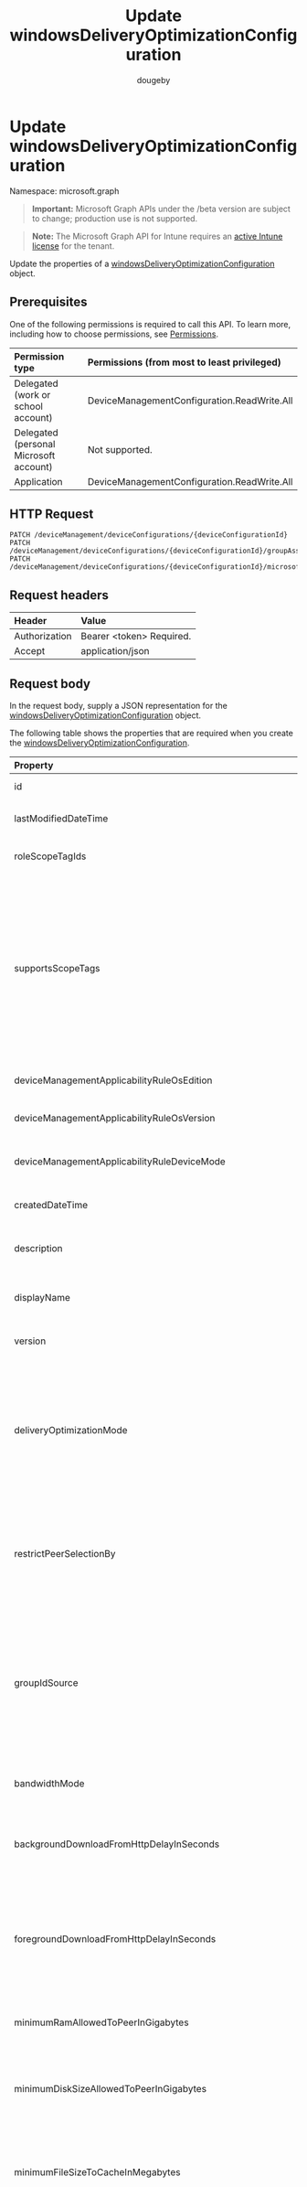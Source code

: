 ﻿---
title: "Update windowsDeliveryOptimizationConfiguration"
description: "Update the properties of a windowsDeliveryOptimizationConfiguration object."
author: "dougeby"
localization_priority: Normal
ms.prod: "intune"
doc_type: apiPageType
---

# Update windowsDeliveryOptimizationConfiguration

Namespace: microsoft.graph

> **Important:** Microsoft Graph APIs under the /beta version are subject to change; production use is not supported.

> **Note:** The Microsoft Graph API for Intune requires an [active Intune license](https://go.microsoft.com/fwlink/?linkid=839381) for the tenant.

Update the properties of a [windowsDeliveryOptimizationConfiguration](../resources/intune-deviceconfig-windowsdeliveryoptimizationconfiguration.md) object.

## Prerequisites

One of the following permissions is required to call this API. To learn more, including how to choose permissions, see [Permissions](/graph/permissions-reference).

| Permission type                        | Permissions (from most to least privileged) |
| :------------------------------------- | :------------------------------------------ |
| Delegated (work or school account)     | DeviceManagementConfiguration.ReadWrite.All |
| Delegated (personal Microsoft account) | Not supported.                              |
| Application                            | DeviceManagementConfiguration.ReadWrite.All |

## HTTP Request

<!-- {
  "blockType": "ignored"
}
-->

```http
PATCH /deviceManagement/deviceConfigurations/{deviceConfigurationId}
PATCH /deviceManagement/deviceConfigurations/{deviceConfigurationId}/groupAssignments/{deviceConfigurationGroupAssignmentId}/deviceConfiguration
PATCH /deviceManagement/deviceConfigurations/{deviceConfigurationId}/microsoft.graph.windowsDomainJoinConfiguration/networkAccessConfigurations/{deviceConfigurationId}
```

## Request headers

| Header        | Value                          |
| :------------ | :----------------------------- |
| Authorization | Bearer &lt;token&gt; Required. |
| Accept        | application/json               |

## Request body

In the request body, supply a JSON representation for the [windowsDeliveryOptimizationConfiguration](../resources/intune-deviceconfig-windowsdeliveryoptimizationconfiguration.md) object.

The following table shows the properties that are required when you create the [windowsDeliveryOptimizationConfiguration](../resources/intune-deviceconfig-windowsdeliveryoptimizationconfiguration.md).

| Property                                                  | Type                                                                                                                                         | Description                                                                                                                                                                                                                                                                                                                                                                                                                                                                                 |
| :-------------------------------------------------------- | :------------------------------------------------------------------------------------------------------------------------------------------- | :------------------------------------------------------------------------------------------------------------------------------------------------------------------------------------------------------------------------------------------------------------------------------------------------------------------------------------------------------------------------------------------------------------------------------------------------------------------------------------------ |
| id                                                        | String                                                                                                                                       | Key of the entity. Inherited from [deviceConfiguration](../resources/intune-shared-deviceconfiguration.md)                                                                                                                                                                                                                                                                                                                                                                                  |
| lastModifiedDateTime                                      | DateTimeOffset                                                                                                                               | DateTime the object was last modified. Inherited from [deviceConfiguration](../resources/intune-shared-deviceconfiguration.md)                                                                                                                                                                                                                                                                                                                                                              |
| roleScopeTagIds                                           | String collection                                                                                                                            | List of Scope Tags for this Entity instance. Inherited from [deviceConfiguration](../resources/intune-shared-deviceconfiguration.md)                                                                                                                                                                                                                                                                                                                                                        |
| supportsScopeTags                                         | Boolean                                                                                                                                      | Indicates whether or not the underlying Device Configuration supports the assignment of scope tags. Assigning to the ScopeTags property is not allowed when this value is false and entities will not be visible to scoped users. This occurs for Legacy policies created in Silverlight and can be resolved by deleting and recreating the policy in the Azure Portal. This property is read-only. Inherited from [deviceConfiguration](../resources/intune-shared-deviceconfiguration.md) |
| deviceManagementApplicabilityRuleOsEdition                | [deviceManagementApplicabilityRuleOsEdition](../resources/intune-deviceconfig-devicemanagementapplicabilityruleosedition.md)                 | The OS edition applicability for this Policy. Inherited from [deviceConfiguration](../resources/intune-shared-deviceconfiguration.md)                                                                                                                                                                                                                                                                                                                                                       |
| deviceManagementApplicabilityRuleOsVersion                | [deviceManagementApplicabilityRuleOsVersion](../resources/intune-deviceconfig-devicemanagementapplicabilityruleosversion.md)                 | The OS version applicability rule for this Policy. Inherited from [deviceConfiguration](../resources/intune-shared-deviceconfiguration.md)                                                                                                                                                                                                                                                                                                                                                  |
| deviceManagementApplicabilityRuleDeviceMode               | [deviceManagementApplicabilityRuleDeviceMode](../resources/intune-deviceconfig-devicemanagementapplicabilityruledevicemode.md)               | The device mode applicability rule for this Policy. Inherited from [deviceConfiguration](../resources/intune-shared-deviceconfiguration.md)                                                                                                                                                                                                                                                                                                                                                 |
| createdDateTime                                           | DateTimeOffset                                                                                                                               | DateTime the object was created. Inherited from [deviceConfiguration](../resources/intune-shared-deviceconfiguration.md)                                                                                                                                                                                                                                                                                                                                                                    |
| description                                               | String                                                                                                                                       | Admin provided description of the Device Configuration. Inherited from [deviceConfiguration](../resources/intune-shared-deviceconfiguration.md)                                                                                                                                                                                                                                                                                                                                             |
| displayName                                               | String                                                                                                                                       | Admin provided name of the device configuration. Inherited from [deviceConfiguration](../resources/intune-shared-deviceconfiguration.md)                                                                                                                                                                                                                                                                                                                                                    |
| version                                                   | Int32                                                                                                                                        | Version of the device configuration. Inherited from [deviceConfiguration](../resources/intune-shared-deviceconfiguration.md)                                                                                                                                                                                                                                                                                                                                                                |
| deliveryOptimizationMode                                  | [windowsDeliveryOptimizationMode](../resources/intune-deviceconfig-windowsdeliveryoptimizationmode.md)                                       | Specifies the download method that delivery optimization can use to manage network bandwidth consumption for large content distribution scenarios. Possible values are: `userDefined`, `httpOnly`, `httpWithPeeringNat`, `httpWithPeeringPrivateGroup`, `httpWithInternetPeering`, `simpleDownload`, `bypassMode`.                                                                                                                                                                          |
| restrictPeerSelectionBy                                   | [deliveryOptimizationRestrictPeerSelectionByOptions](../resources/intune-deviceconfig-deliveryoptimizationrestrictpeerselectionbyoptions.md) | Specifies to restrict peer selection via selected option. Option 1 (Subnet mask) only applies to Delivery Optimization modes Download Mode LAN (1) and Group (2). Possible values are: `notConfigured`, `subnetMask`.                                                                                                                                                                                                                                                                       |
| groupIdSource                                             | [deliveryOptimizationGroupIdSource](../resources/intune-deviceconfig-deliveryoptimizationgroupidsource.md)                                   | Specifies to restrict peer selection to a specfic source. The options set in this policy only apply to Delivery Optimization mode Group (2) download mode. If Group (2) isn't set as Download mode, this policy will be ignored. For option 3 - DHCP Option ID, the client will query DHCP Option ID 234 and use the returned GUID value as the Group ID.                                                                                                                                   |
| bandwidthMode                                             | [deliveryOptimizationBandwidth](../resources/intune-deviceconfig-deliveryoptimizationbandwidth.md)                                           | Specifies foreground and background bandwidth usage using percentages, absolutes, or hours.                                                                                                                                                                                                                                                                                                                                                                                                 |
| backgroundDownloadFromHttpDelayInSeconds                  | Int64                                                                                                                                        | Specifies number of seconds to delay an HTTP source in a background download that is allowed to use peer-to-peer. Valid values 0 to 4294967295                                                                                                                                                                                                                                                                                                                                              |
| foregroundDownloadFromHttpDelayInSeconds                  | Int64                                                                                                                                        | Specifies number of seconds to delay an HTTP source in a foreground download that is allowed to use peer-to-peer (0-86400). Valid values 0 to 86400. Specifying 0 sets Delivery Optimization to manage this setting using the cloud service. Valid values 0 to 86400                                                                                                                                                                                                                        |
| minimumRamAllowedToPeerInGigabytes                        | Int32                                                                                                                                        | Specifies the minimum RAM size in GB to use Peer Caching (1-100000). Valid values 1 to 100000                                                                                                                                                                                                                                                                                                                                                                                               |
| minimumDiskSizeAllowedToPeerInGigabytes                   | Int32                                                                                                                                        | Specifies the minimum disk size in GB to use Peer Caching (1-100000). Valid values 1 to 100000. Recommended values: 64 GB to 256 GB. Valid values 1 to 100000                                                                                                                                                                                                                                                                                                                               |
| minimumFileSizeToCacheInMegabytes                         | Int32                                                                                                                                        | Specifies the minimum content file size in MB enabled to use Peer Caching (1-100000). Valid values 1 to 100000. Recommended values: 1 MB to 100,000 MB. Valid values 1 to 100000                                                                                                                                                                                                                                                                                                            |
| minimumBatteryPercentageAllowedToUpload                   | Int32                                                                                                                                        | Specifies the minimum battery percentage to allow the device to upload data (0-100). Valid values 0 to 100. The default value is 0. The value 0 (zero) means "not limited" and the cloud service default value will be used. Valid values 0 to 100                                                                                                                                                                                                                                          |
| modifyCacheLocation                                       | String                                                                                                                                       | Specifies the drive that Delivery Optimization should use for its cache.                                                                                                                                                                                                                                                                                                                                                                                                                    |
| maximumCacheAgeInDays                                     | Int32                                                                                                                                        | Specifies the maximum time in days that each file is held in the Delivery Optimization cache after downloading successfully (0-3650). Valid values 0 to 3650                                                                                                                                                                                                                                                                                                                                |
| maximumCacheSize                                          | [deliveryOptimizationMaxCacheSize](../resources/intune-deviceconfig-deliveryoptimizationmaxcachesize.md)                                     | Specifies the maximum cache size that Delivery Optimization either as a percentage or in GB.                                                                                                                                                                                                                                                                                                                                                                                                |
| vpnPeerCaching                                            | [enablement](../resources/intune-shared-enablement.md)                                                                                       | Specifies whether the device is allowed to participate in Peer Caching while connected via VPN to the domain network. Possible values are: `notConfigured`, `enabled`, `disabled`.                                                                                                                                                                                                                                                                                                          |
| cacheServerHostNames                                      | String collection                                                                                                                            | Specifies cache servers host names.                                                                                                                                                                                                                                                                                                                                                                                                                                                         |
| cacheServerForegroundDownloadFallbackToHttpDelayInSeconds | Int32                                                                                                                                        | Specifies number of seconds to delay a fall back from cache servers to an HTTP source for a foreground download. Valid values 0 to 2592000.​                                                                                                                                                                                                                                                                                                                                                 |               
| cacheServerBackgroundDownloadFallbackToHttpDelayInSeconds | Int32                                                                                                                                        | Specifies number of seconds to delay a fall back from cache servers to an HTTP source for a background download. Valid values 0 to 2592000.                                                                                                                                                                                                                                                                                                                                                 |

## Response

If successful, this method returns a `200 OK` response code and an updated [windowsDeliveryOptimizationConfiguration](../resources/intune-deviceconfig-windowsdeliveryoptimizationconfiguration.md) object in the response body.

## Example

### Request

Here is an example of the request.

```http
PATCH https://graph.microsoft.com/beta/deviceManagement/deviceConfigurations/{deviceConfigurationId}
Content-type: application/json
Content-length: 2039

{
  "@odata.type": "#microsoft.graph.windowsDeliveryOptimizationConfiguration",
  "roleScopeTagIds": [
    "Role Scope Tag Ids value"
  ],
  "supportsScopeTags": true,
  "deviceManagementApplicabilityRuleOsEdition": {
    "@odata.type": "microsoft.graph.deviceManagementApplicabilityRuleOsEdition",
    "osEditionTypes": [
      "windows10EnterpriseN"
    ],
    "name": "Name value",
    "ruleType": "exclude"
  },
  "deviceManagementApplicabilityRuleOsVersion": {
    "@odata.type": "microsoft.graph.deviceManagementApplicabilityRuleOsVersion",
    "minOSVersion": "Min OSVersion value",
    "maxOSVersion": "Max OSVersion value",
    "name": "Name value",
    "ruleType": "exclude"
  },
  "deviceManagementApplicabilityRuleDeviceMode": {
    "@odata.type": "microsoft.graph.deviceManagementApplicabilityRuleDeviceMode",
    "deviceMode": "sModeConfiguration",
    "name": "Name value",
    "ruleType": "exclude"
  },
  "description": "Description value",
  "displayName": "Display Name value",
  "version": 7,
  "deliveryOptimizationMode": "httpOnly",
  "restrictPeerSelectionBy": "subnetMask",
  "groupIdSource": {
    "@odata.type": "microsoft.graph.deliveryOptimizationGroupIdSource"
  },
  "bandwidthMode": {
    "@odata.type": "microsoft.graph.deliveryOptimizationBandwidth"
  },
  "backgroundDownloadFromHttpDelayInSeconds": 8,
  "foregroundDownloadFromHttpDelayInSeconds": 8,
  "minimumRamAllowedToPeerInGigabytes": 2,
  "minimumDiskSizeAllowedToPeerInGigabytes": 7,
  "minimumFileSizeToCacheInMegabytes": 1,
  "minimumBatteryPercentageAllowedToUpload": 7,
  "modifyCacheLocation": "Modify Cache Location value",
  "maximumCacheAgeInDays": 5,
  "maximumCacheSize": {
    "@odata.type": "microsoft.graph.deliveryOptimizationMaxCacheSize"
  },
  "vpnPeerCaching": "enabled",
  "cacheServerHostNames": [
    "Cache Server Host Names value"
  ],
  "cacheServerForegroundDownloadFallbackToHttpDelayInSeconds": 9,
  "cacheServerBackgroundDownloadFallbackToHttpDelayInSeconds": 9
}
```

### Response

Here is an example of the response. Note: The response object shown here may be truncated for brevity. All of the properties will be returned from an actual call.

```http
HTTP/1.1 200 OK
Content-Type: application/json
Content-Length: 2211

{
  "@odata.type": "#microsoft.graph.windowsDeliveryOptimizationConfiguration",
  "id": "5954ee9b-ee9b-5954-9bee-54599bee5459",
  "lastModifiedDateTime": "2017-01-01T00:00:35.1329464-08:00",
  "roleScopeTagIds": [
    "Role Scope Tag Ids value"
  ],
  "supportsScopeTags": true,
  "deviceManagementApplicabilityRuleOsEdition": {
    "@odata.type": "microsoft.graph.deviceManagementApplicabilityRuleOsEdition",
    "osEditionTypes": [
      "windows10EnterpriseN"
    ],
    "name": "Name value",
    "ruleType": "exclude"
  },
  "deviceManagementApplicabilityRuleOsVersion": {
    "@odata.type": "microsoft.graph.deviceManagementApplicabilityRuleOsVersion",
    "minOSVersion": "Min OSVersion value",
    "maxOSVersion": "Max OSVersion value",
    "name": "Name value",
    "ruleType": "exclude"
  },
  "deviceManagementApplicabilityRuleDeviceMode": {
    "@odata.type": "microsoft.graph.deviceManagementApplicabilityRuleDeviceMode",
    "deviceMode": "sModeConfiguration",
    "name": "Name value",
    "ruleType": "exclude"
  },
  "createdDateTime": "2017-01-01T00:02:43.5775965-08:00",
  "description": "Description value",
  "displayName": "Display Name value",
  "version": 7,
  "deliveryOptimizationMode": "httpOnly",
  "restrictPeerSelectionBy": "subnetMask",
  "groupIdSource": {
    "@odata.type": "microsoft.graph.deliveryOptimizationGroupIdSource"
  },
  "bandwidthMode": {
    "@odata.type": "microsoft.graph.deliveryOptimizationBandwidth"
  },
  "backgroundDownloadFromHttpDelayInSeconds": 8,
  "foregroundDownloadFromHttpDelayInSeconds": 8,
  "minimumRamAllowedToPeerInGigabytes": 2,
  "minimumDiskSizeAllowedToPeerInGigabytes": 7,
  "minimumFileSizeToCacheInMegabytes": 1,
  "minimumBatteryPercentageAllowedToUpload": 7,
  "modifyCacheLocation": "Modify Cache Location value",
  "maximumCacheAgeInDays": 5,
  "maximumCacheSize": {
    "@odata.type": "microsoft.graph.deliveryOptimizationMaxCacheSize"
  },
  "vpnPeerCaching": "enabled",
  "cacheServerHostNames": [
    "Cache Server Host Names value"
  ],
  "cacheServerForegroundDownloadFallbackToHttpDelayInSeconds": 9,
  "cacheServerBackgroundDownloadFallbackToHttpDelayInSeconds": 9
}
```
